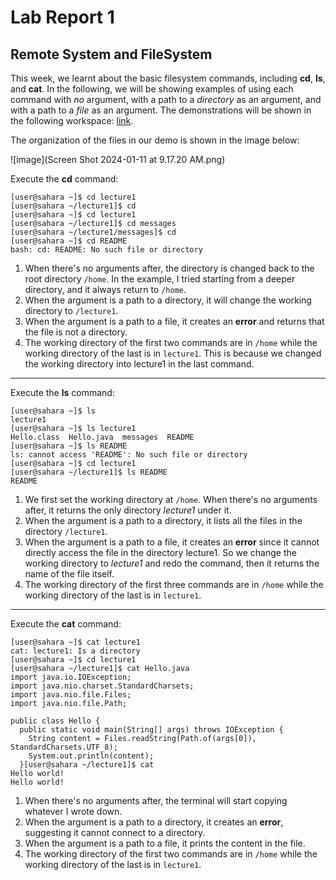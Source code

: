# Lab Report 1
## Remote System and FileSystem

This week, we learnt about the basic filesystem commands, including **cd**, **ls**, and **cat**.
In the following, we will be showing examples of using each command with *no* argument, with a path to a *directory* as an argument, and with a path to a *file* as an argument. 
The demonstrations will be shown in the following workspace: [link](https://edstem.org/us/courses/51148/workspaces/potvx6SYlBTZfdQa0SO0soDHoPkfwHEa).

The organization of the files in our demo is shown in the image below:

![image](Screen Shot 2024-01-11 at 9.17.20 AM.png)

Execute the **cd** command:
```
[user@sahara ~]$ cd lecture1
[user@sahara ~/lecture1]$ cd
[user@sahara ~]$ cd lecture1
[user@sahara ~/lecture1]$ cd messages
[user@sahara ~/lecture1/messages]$ cd
[user@sahara ~]$ cd README
bash: cd: README: No such file or directory
```
1. When there's no arguments after, the directory is changed back to the root directory `/home`. In the example, I tried starting from a deeper directory, and it always return to `/home`.
2. When the argument is a path to a directory, it will change the working directory to `/lecture1`.
3. When the argument is a path to a file, it creates an **error** and returns that the file is not a directory.
4. The working directory of the first two commands are in `/home` while the working directory of the last is in `lecture1`. This is because we changed the working directory into lecture1 in the last command.
***

Execute the **ls** command:
```
[user@sahara ~]$ ls
lecture1
[user@sahara ~]$ ls lecture1
Hello.class  Hello.java  messages  README
[user@sahara ~]$ ls README
ls: cannot access 'README': No such file or directory
[user@sahara ~]$ cd lecture1
[user@sahara ~/lecture1]$ ls README
README
```
1. We first set the working directory at `/home`. When there's no arguments after, it returns the only directory *lecture1* under it. 
2. When the argument is a path to a directory, it lists all the files in the directory `/lecture1`.
3. When the argument is a path to a file, it creates an **error** since it cannot directly access the file in the directory lecture1. So we change the working directory to *lecture1* and redo the command, then it returns the name of the file itself.
4. The working directory of the first three commands are in `/home` while the working directory of the last is in `lecture1`.
***

Execute the **cat** command:
```
[user@sahara ~]$ cat lecture1
cat: lecture1: Is a directory
[user@sahara ~]$ cd lecture1
[user@sahara ~/lecture1]$ cat Hello.java
import java.io.IOException;
import java.nio.charset.StandardCharsets;
import java.nio.file.Files;
import java.nio.file.Path;

public class Hello {
  public static void main(String[] args) throws IOException {
    String content = Files.readString(Path.of(args[0]), StandardCharsets.UTF_8);    
    System.out.println(content);
  }[user@sahara ~/lecture1]$ cat
Hello world!
Hello world!
```
1. When there's no arguments after, the terminal will start copying whatever I wrote down. 
2. When the argument is a path to a directory, it creates an **error**, suggesting it cannot connect to a directory.
3. When the argument is a path to a file,  it prints the content in the file.
4. The working directory of the first two commands are in `/home` while the working directory of the last is in `lecture1`.
